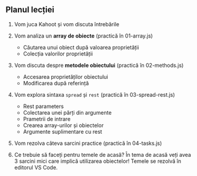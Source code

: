 ## Planul lecției

1. Vom juca Kahoot și vom discuta întrebările

2. Vom analiza un **array de obiecte** (practică în 01-array.js)

   - Căutarea unui obiect după valoarea proprietății
   - Colecția valorilor proprietății

3. Vom discuta despre **metodele obiectului** (practică în 02-methods.js)

   - Accesarea proprietăților obiectului
   - Modificarea după referință

4. Vom explora sintaxa `spread` și `rest` (practică în 03-spread-rest.js)

   - Rest parameters
   - Colectarea unei părți din argumente
   - Prametrii de intrare
   - Crearea array-urilor și obiectelor
   - Argumente suplimentare cu rest

5. Vom rezolva câteva sarcini practice (practică în 04-tasks.js)

6. Ce trebuie să faceți pentru temele de acasă? În tema de acasă veți avea 3 sarcini mici care implică utilizarea obiectelor! Temele se rezolvă în editorul VS Code.
